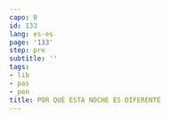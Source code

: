 ```yaml
---
capo: 0
id: 133
lang: es-es
page: '133'
step: pre
subtitle: ''
tags:
- lib
- pas
- pen
title: POR QUÉ ESTA NOCHE ES DIFERENTE
---
```


